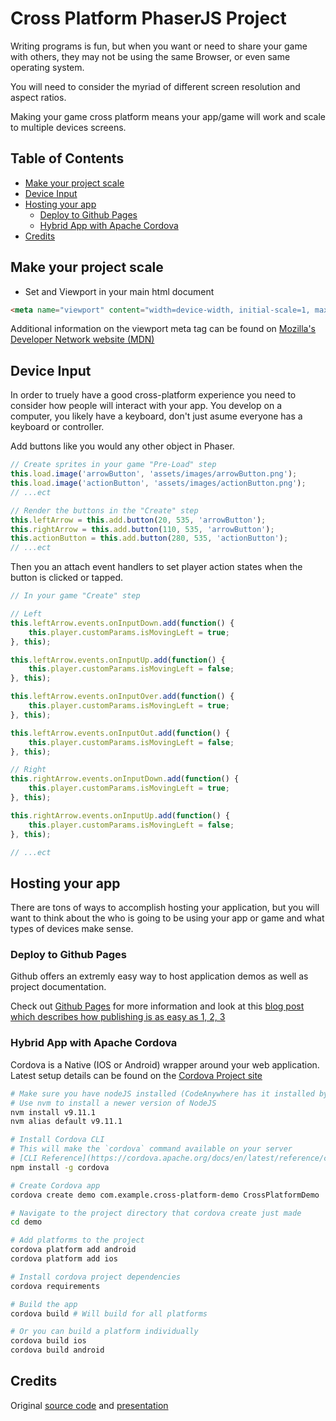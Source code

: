 # Cross Platform PhaserJS Project

Writing programs is fun, but when you want or need to share your game with others, they may not be using the same Browser, or even same operating system.

You will need to consider the myriad of different screen resolution and aspect ratios.

Making your game cross platform means your app/game will work and scale to multiple devices screens.

## Table of Contents

<!-- toc -->

- [Make your project scale](#make-your-project-scale)
- [Device Input](#device-input)
- [Hosting your app](#hosting-your-app)
  * [Deploy to Github Pages](#deploy-to-github-pages)
  * [Hybrid App with Apache Cordova](#hybrid-app-with-apache-cordova)
- [Credits](#credits)

<!-- tocstop -->

## Make your project scale

- Set and Viewport in your main html document

```html
<meta name="viewport" content="width=device-width, initial-scale=1, maximum-scale=1, minimum-scale=1, user-scalable=no" />
```

Additional information on the viewport meta tag can be found on [Mozilla's Developer Network website (MDN)](https://developer.mozilla.org/en-US/docs/Mozilla/Mobile/Viewport_meta_tag)

## Device Input

In order to truely have a good cross-platform experience you need to consider how people will interact with your app.  You develop on a computer, you likely have a keyboard, don't just asume everyone has a keyboard or controller.

Add buttons like you would any other object in Phaser.

```javascript
// Create sprites in your game "Pre-Load" step
this.load.image('arrowButton', 'assets/images/arrowButton.png');
this.load.image('actionButton', 'assets/images/actionButton.png');
// ...ect

// Render the buttons in the "Create" step
this.leftArrow = this.add.button(20, 535, 'arrowButton');
this.rightArrow = this.add.button(110, 535, 'arrowButton');
this.actionButton = this.add.button(280, 535, 'actionButton');
// ...ect
```

Then you an attach event handlers to set player action states when the button is clicked or tapped.

```javascript
// In your game "Create" step

// Left
this.leftArrow.events.onInputDown.add(function() {
    this.player.customParams.isMovingLeft = true;
}, this);

this.leftArrow.events.onInputUp.add(function() {
    this.player.customParams.isMovingLeft = false;
}, this);

this.leftArrow.events.onInputOver.add(function() {
    this.player.customParams.isMovingLeft = true;
}, this);

this.leftArrow.events.onInputOut.add(function() {
    this.player.customParams.isMovingLeft = false;
}, this);

// Right
this.rightArrow.events.onInputDown.add(function() {
    this.player.customParams.isMovingLeft = true;
}, this);

this.rightArrow.events.onInputUp.add(function() {
    this.player.customParams.isMovingLeft = false;
}, this);

// ...ect
```

## Hosting your app

There are tons of ways to accomplish hosting your application, but you will want to think about the who is going to be using your app or game and what types of devices make sense.

### Deploy to Github Pages

Github offers an extremly easy way to host application demos as well as project documentation.

Check out [Github Pages](https://pages.github.com/) for more information and look at this [blog post which describes how publishing is as easy as 1, 2, 3](https://blog.github.com/2016-12-09-publishing-with-github-pages-now-as-easy-as-1-2-3/)

### Hybrid App with Apache Cordova

Cordova is a Native (IOS or Android) wrapper around your web application.
Latest setup details can be found on the [Cordova Project site](https://cordova.apache.org/docs/en/latest/guide/cli/)

```bash
# Make sure you have nodeJS installed (CodeAnywhere has it installed by default)
# Use nvm to install a newer version of NodeJS
nvm install v9.11.1
nvm alias default v9.11.1

# Install Cordova CLI
# This will make the `cordova` command available on your server
# [CLI Reference](https://cordova.apache.org/docs/en/latest/reference/cordova-cli/)
npm install -g cordova

# Create Cordova app
cordova create demo com.example.cross-platform-demo CrossPlatformDemo

# Navigate to the project directory that cordova create just made
cd demo

# Add platforms to the project
cordova platform add android
cordova platform add ios

# Install cordova project dependencies
cordova requirements

# Build the app
cordova build # Will build for all platforms

# Or you can build a platform individually
cordova build ios
cordova build android

```

## Credits

Original [source code](https://github.com/fariazz/phaser-craterconf2016) and [presentation](https://www.youtube.com/watch?v=7qe2XOkubL0&t)